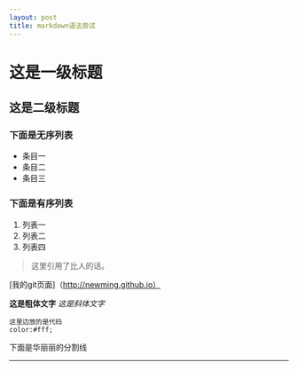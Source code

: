 ```yaml
---
layout: post
title: markdown语法尝试
---
```


# 这是一级标题


## 这是二级标题

### 下面是无序列表
* 条目一
* 条目二
* 条目三

### 下面是有序列表
1. 列表一
2. 列表二
3. 列表四

> 这里引用了比人的话。

[我的git页面]（http://newming.github.io）

__这是粗体文字__  _这是斜体文字_

```
这里边放的是代码
color:#fff;
```
下面是华丽丽的分割线
***
